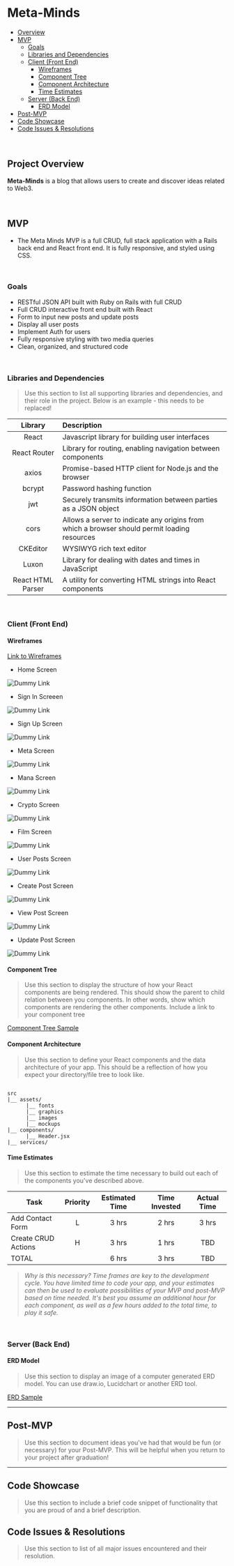 # Meta-Minds
- [Overview](#overview)
- [MVP](#mvp)
  - [Goals](#goals)
  - [Libraries and Dependencies](#libraries-and-dependencies)
  - [Client (Front End)](#client-front-end)
    - [Wireframes](#wireframes)
    - [Component Tree](#component-tree)
    - [Component Architecture](#component-architecture)
    - [Time Estimates](#time-estimates)
  - [Server (Back End)](#server-back-end)
    - [ERD Model](#erd-model)
- [Post-MVP](#post-mvp)
- [Code Showcase](#code-showcase)
- [Code Issues & Resolutions](#code-issues--resolutions)

<br>

## Project Overview

**Meta-Minds** is a blog that allows users to create and discover ideas related to Web3. 


<br>

## MVP

- The Meta Minds MVP is a full CRUD, full stack application with a Rails back end and React front end. It is fully responsive, and styled using CSS. 

<br>

### Goals

- RESTful JSON API built with Ruby on Rails with full CRUD
- Full CRUD interactive front end built with React
- Form to input new posts and update posts
- Display all user posts 
- Implement Auth for users
- Fully responsive styling with two media queries
- Clean, organized, and structured code

<br>

### Libraries and Dependencies

> Use this section to list all supporting libraries and dependencies, and their role in the project. Below is an example - this needs to be replaced!

|     Library      | Description                                |
| :--------------: | :----------------------------------------- |
|      React       | Javascript library for building user interfaces |
|   React Router   | Library for routing, enabling navigation between components|
|   axios | Promise-based HTTP client for Node.js and the browser | 
|   bcrypt | Password hashing function | 
|   jwt | Securely transmits information between parties as a JSON object | 
|   cors | Allows a server to indicate any origins from which a browser should permit loading resources|
| CKEditor| WYSIWYG rich text editor|
| Luxon | Library for dealing with dates and times in JavaScript |
| React HTML Parser | A utility for converting HTML strings into React components | 

<br>

### Client (Front End)

#### Wireframes

[Link to Wireframes](https://www.figma.com/file/CT10ITn6qskLHAbIXvlNJA/Meta-Minds-team-library?node-id=0%3A1)

- Home Screen   

![Dummy Link](https://res.cloudinary.com/tylerwashington98/image/upload/v1640927370/Meta-Minds/Group_13_1_atphx4.png)

- Sign In Screeen 

![Dummy Link](https://res.cloudinary.com/tylerwashington98/image/upload/v1640927923/Meta-Minds/Group_5_jldqyj.png)

- Sign Up Screen 

![Dummy Link](https://res.cloudinary.com/tylerwashington98/image/upload/v1640926195/Meta-Minds/Screen_Shot_2021-12-30_at_11.44.53_PM_hthrgq.png)

- Meta Screen

![Dummy Link](https://res.cloudinary.com/tylerwashington98/image/upload/v1640926311/Meta-Minds/Screen_Shot_2021-12-30_at_11.47.46_PM_rrjf8j.png)

- Mana Screen

![Dummy Link](https://res.cloudinary.com/tylerwashington98/image/upload/v1640926328/Meta-Minds/Screen_Shot_2021-12-30_at_11.47.30_PM_zxuubv.png)

- Crypto Screen

![Dummy Link](https://res.cloudinary.com/tylerwashington98/image/upload/v1640926354/Meta-Minds/Screen_Shot_2021-12-30_at_11.47.59_PM_hm7ank.png)
- Film Screen  

![Dummy Link](https://res.cloudinary.com/tylerwashington98/image/upload/v1640926368/Meta-Minds/Screen_Shot_2021-12-30_at_11.48.13_PM_gfcegk.png)

- User Posts Screen  

![Dummy Link](https://res.cloudinary.com/tylerwashington98/image/upload/v1640926408/Meta-Minds/Screen_Shot_2021-12-30_at_11.48.27_PM_zr00k7.png)

- Create Post Screen  

![Dummy Link](https://res.cloudinary.com/tylerwashington98/image/upload/v1640926432/Meta-Minds/Screen_Shot_2021-12-30_at_11.48.39_PM_m5yorn.png)

- View Post Screen  

![Dummy Link](https://res.cloudinary.com/tylerwashington98/image/upload/v1640926856/Meta-Minds/Screen_Shot_2021-12-30_at_11.45.45_PM_nfhgrw.png)

- Update Post Screen  

![Dummy Link](https://res.cloudinary.com/tylerwashington98/image/upload/v1640926449/Meta-Minds/Screen_Shot_2021-12-30_at_11.47.16_PM_sfbpml.png)






#### Component Tree

> Use this section to display the structure of how your React components are being rendered. This should show the parent to child relation between you components. In other words, show which components are rendering the other components. Include a link to your component tree

[Component Tree Sample](https://gist.git.generalassemb.ly/davidtwhitlatch/414107e2560ae0bb65e233570f2fe056#file-component-tree-png)

#### Component Architecture

> Use this section to define your React components and the data architecture of your app. This should be a reflection of how you expect your directory/file tree to look like. 

``` structure

src
|__ assets/
      |__ fonts
      |__ graphics
      |__ images
      |__ mockups
|__ components/
      |__ Header.jsx
|__ services/

```

#### Time Estimates

> Use this section to estimate the time necessary to build out each of the components you've described above.

| Task                | Priority | Estimated Time | Time Invested | Actual Time |
| ------------------- | :------: | :------------: | :-----------: | :---------: |
| Add Contact Form    |    L     |     3 hrs      |     2 hrs     |    3 hrs    |
| Create CRUD Actions |    H     |     3 hrs      |     1 hrs     |     TBD     |
| TOTAL               |          |     6 hrs      |     3 hrs     |     TBD     |

> _Why is this necessary? Time frames are key to the development cycle. You have limited time to code your app, and your estimates can then be used to evaluate possibilities of your MVP and post-MVP based on time needed. It's best you assume an additional hour for each component, as well as a few hours added to the total time, to play it safe._

<br>

### Server (Back End)

#### ERD Model

> Use this section to display an image of a computer generated ERD model. You can use draw.io, Lucidchart or another ERD tool.

[ERD Sample](https://drive.google.com/file/d/1kLyQTZqfcA4jjKWQexfEkG2UspyclK8Q/view)
<br>

***

## Post-MVP

> Use this section to document ideas you've had that would be fun (or necessary) for your Post-MVP. This will be helpful when you return to your project after graduation!

***

## Code Showcase

> Use this section to include a brief code snippet of functionality that you are proud of and a brief description.

## Code Issues & Resolutions

> Use this section to list of all major issues encountered and their resolution.
